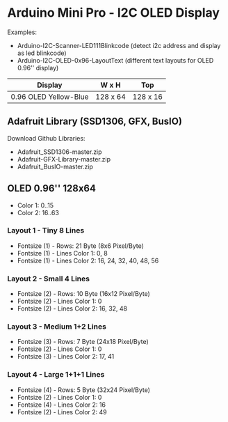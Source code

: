 # Arduino Mini Pro - I2C OLED Display

Examples:

* Arduino-I2C-Scanner-LED111Blinkcode (detect i2c address and display as led blinkcode)
* Arduino-I2C-OLED-0x96-LayoutText (different text layouts for OLED 0.96'' display)

| Display | W x H | Top |
| --- | --- | --- |
| 0.96 OLED Yellow-Blue | 128 x 64 | 128 x 16 |

## Adafruit Library (SSD1306, GFX, BusIO)

Download Github Libraries:

* Adafruit_SSD1306-master.zip
* Adafruit-GFX-Library-master.zip
* Adafruit_BusIO-master.zip

## OLED 0.96'' 128x64

* Color 1: 0..15
* Color 2: 16..63

### Layout 1 - Tiny 8 Lines

* Fontsize (1) - Rows: 21 Byte (8x6 Pixel/Byte)
* Fontsize (1) - Lines Color 1: 0, 8
* Fontsize (1) - Lines Color 2: 16, 24, 32, 40, 48, 56

### Layout 2 - Small 4 Lines

* Fontsize (2) - Rows: 10 Byte (16x12 Pixel/Byte)
* Fontsize (2) - Lines Color 1: 0
* Fontsize (2) - Lines Color 2: 16, 32, 48

### Layout 3 - Medium 1+2 Lines

* Fontsize (3) - Rows: 7 Byte (24x18 Pixel/Byte)
* Fontsize (2) - Lines Color 1: 0
* Fontsize (3) - Lines Color 2: 17, 41

### Layout 4 - Large 1+1+1 Lines

* Fontsize (4) - Rows: 5 Byte (32x24 Pixel/Byte)
* Fontsize (2) - Lines Color 1: 0
* Fontsize (4) - Lines Color 2: 16
* Fontsize (2) - Lines Color 2: 49



